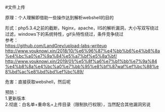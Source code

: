 #文件上传  
  
原理：个人理解即借助一些操作达到解析webshell的目的  
  
形式：php5.3.4之前的截断，Nginx，apache，IIS的解析漏洞，大小写双写绕过过滤，windows下的系统特性，gif头特性绕过，条件竞争绕过  
参考：  
https://github.com/LandGrey/upload-labs-writeup  
http://www.youknowi.xin/2018/10/%e6%96%87%e4%bb%b6%e4%b8%8a%e4%bc%a0%e7%9a%84%e5%a7%bf%e5%8a%bf/  
http://www.youknowi.xin/2019/01/%e5%8f%a6%e7%b1%bb%e7%9a%84%e4%b8%8a%e4%bc%a0%e7%bb%95%e8%bf%87waf%ef%bc%88%e8%bd%ac%e8%bd%bd%ef%bc%89/  
  
危害：直接获取webshell，然后呢  
  
预防：  
1.更新版本  
2.彻底：白名单+重命名+上传目录（限制执行权限），当然配合其他漏洞另说  
  
  
  
